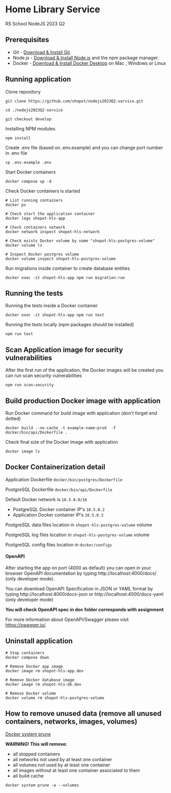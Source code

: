 # Home Library Service

RS School NodeJS 2023 Q2

## Prerequisites

- Git - [Download & Install Git](https://git-scm.com/downloads).
- Node.js - [Download & Install Node.js](https://nodejs.org/en/download/) and the npm package manager.
- Docker - [Download & Install Docker Desktop](https://docs.docker.com/desktop/) on Mac , Windows or Linux

## Running application

Clone repository

```shell
git clone https://github.com/shopot/nodejs2023Q2-service.git
```

```shell
cd ./nodejs2023Q2-service
```

```shell
git checkout develop
```

Installing NPM modules

```shell
npm install
```

Create .env file (based on .env.example)
and you can change port number in .env file

```shell
cp .env.example .env
```

Start Docker containers

```shell
docker compose up -d
```

Check Docker containers is started

```shell
# List running containers
docker ps

# Check start the application container
docker logs shopot-hls-app

# Check containers network
docker network inspect shopot-hls-network

# Check exists Docker volume by name "shopot-hls-postgres-volume"
docker volume ls

# Inspect Docker postgres volume
docker volume inspect shopot-hls-postgres-volume
```

Run migrations inside container to create database entities

```shell
docker exec -it shopot-hls-app npm run migration:run
```

## Running the tests

Running the tests inside a Docker container

```shell
docker exec -it shopot-hls-app npm run test
```

Running the tests locally (npm packages should be installed)

```shell
npm run test
```


## Scan Application image for security vulnerabilities

After the first run of the application, the Docker images will be created you can run scan security vulnerabilities

```shell
npm run scan:security
```

## Build production Docker image with application

Run Docker command for build image with application (don't forget end dotted)

```shell
docker build --no-cache -t example-name:prod  -f docker/bin/api/Dockerfile .
```

Check final size of the Docker image with application

```shell
docker image ls
```

## Docker Containerization detail

Application Dockerfile `docker/bin/postgres/Dockerfile`

PostgreSQL Dockerfile `docker/bin/api/Dockerfile`

Default Docker network is `10.5.0.0/16`

- PostgreSQL Docker container IP's `10.5.0.2`
- Application Docker container IP's `10.5.0.3`

PostgreSQL data files location in `shopot-hls-postgres-volume` volume

PostgreSQL log files location in `shopot-hls-postgres-volume` volume

PostgreSQL config files location in `docker/configs`

#### OpenAPI

After starting the app on port (4000 as default) you can open
in your browser OpenAPI documentation by typing http://localhost:4000/docs/ (only developer mode).

You can download OpenAPI Specification in JSON or YAML format by typing http://localhost:4000/docs-json
or http://localhost:4000/docs-yaml (only developer mode)

**You will check OpenAPI spec in doc folder corresponds with assignment**

For more information about OpenAPI/Swagger please visit https://swagger.io/.


## Uninstall application

```shell
# Stop containers
docker compose down

# Remove Docker app image
docker image rm shopot-hls-app.dev

# Remove Docker database image
docker image rm shopot-hls-db.dev

# Remove Docker volume
docker volume rm shopot-hls-postgres-volume
```
## How to remove unused data (remove all unused containers, networks, images, volumes)

[Docker system prune](https://docs.docker.com/engine/reference/commandline/system_prune/)

**WARNING! This will remove:**
  - all stopped containers
  - all networks not used by at least one container
  - all volumes not used by at least one container
  - all images without at least one container associated to them
  - all build cache

```shell
docker system prune -a --volumes
```
